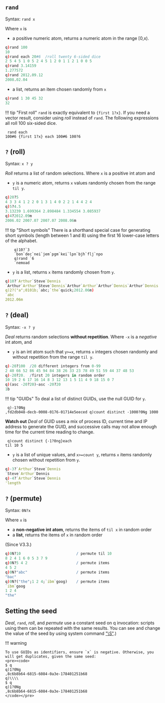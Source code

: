 ## `rand` 

Syntax: `rand x`

Where `x` is 

- a positive numeric atom, returns a numeric atom in the range [0,x).
```q
q)rand 100
10
q)rand each 20#6  /roll twenty 6-sided dice
2 5 4 5 1 0 5 2 4 5 1 2 0 1 1 2 1 0 0 5
q)rand 3.14159
1.277572
q)rand 2012.09.12
2008.02.04
```

- a list, returns an item chosen randomly from `x`
```q
q)rand 1 30 45 32
32
```

!!! tip "First roll"
    `rand` is exactly equivalent to `{first 1?x}`. If you need a vector result, consider using _roll_ instead of `rand`. The following expressions all roll 100 six-sided dice.
    <pre><code class="language-q">
    rand each 100#6
    {first 1?x} each 100#6
    100?6
    </code></pre>


## `?` (roll)

Syntax: `x ? y`

_Roll_ returns a list of random selections. Where `x` is a positive int atom and 

- `y` is a numeric atom, returns `x` values randomly chosen from the range `til y`.
```q
q)20?5
4 3 3 4 1 2 2 0 1 3 1 4 0 2 2 1 4 4 2 4
q)5?4.5
3.13239 1.699364 2.898484 1.334554 3.085937 
q)4?2012.09m
2006.02 2007.07 2007.07 2008.06m
```

!!! tip "Short symbols"
    There is a shorthand special case for generating short symbols (length between 1 and 8) using the first 16 lower-case letters of the alphabet.

        q)10?`3
        `bon`dec`nei`jem`pgm`kei`lpn`bjh`flj`npo
        q)rand `6
        `nemoad

- `y` is a list, returns `x` items randomly chosen from `y`. 
```q
q)10?`Arthur`Steve`Dennis
`Arthur`Arthur`Steve`Dennis`Arthur`Arthur`Arthur`Dennis`Arthur`Dennis
q)2?("a";0101b;`abc;`the`quick;2012.06m)
`abc
2012.06m
```



## `?` (deal)

Syntax: `-x ? y`

_Deal_ returns random selections **without repetition**. Where `-x` is a _negative_ int atom, and

- `y` is an int atom such that `y>=x`, returns `x` integers chosen randomly and without repetition from the range `til y`.
```q
q)-20?100  /20 different integers from 0-99
2 40 66 52 86 45 94 84 38 26 33 23 78 49 51 59 44 37 48 53
q)-20?20.  /first 20 integers in random order
10 19 2 6 17 16 14 8 3 12 13 1 5 11 4 9 18 15 0 7
q)(asc -20?20)~asc -20?20
1b
```

!!! tip "GUIDs"
    To deal a list of distinct GUIDs, use the null GUID for `y`.
    <pre><code class="language-q">
    q)-1?0Ng 
    ,fd2db048-decb-0008-0176-01714e5eeced
    q)count distinct -1000?0Ng
    1000
    </code></pre>
    **Watch out** _Deal_ of GUID uses a mix of process ID, current time and IP address to generate the GUID, and successive calls may not allow enough time for the current time reading to change. 
    <pre><code class="language-q">
    q)count distinct {-1?0ng}each til 10
    5
    </code></pre>

- `y` is a list of unique values, and `x>=count y`, returns `x` items randomly chosen without repetition from `y`. 
```q
q)-3?`Arthur`Steve`Dennis
`Steve`Arthur`Dennis
q)-4?`Arthur`Steve`Dennis
'length
```


## `?` (permute)

Syntax: `0N?x`

Where `x` is

-   a **non-negative int atom**, returns the items of `til x` in random order
-   a **list**, returns the items of `x` in random order

(Since V3.3.)

```q
q)0N?10                         / permute til 10
8 2 4 1 6 0 5 3 7 9
q)0N?5 4 2                      / permute items
4 5 2
q)0N?"abc"                      / permute items
"bac"
q)0N?("the";1 2 4;`ibm`goog)    / permute items
`ibm`goog
1 2 4
"the"
```



## Setting the seed

_Deal_, `rand`, _roll_, and _permute_ use a constant seed on q invocation: scripts using them can be repeated with the same results. You can see and change the value of the seed by using system command ["\S"](syscmds/#s-random-seed).)

!!! warning

    To use GUIDs as identifiers, ensure `x` is negative. Otherwise, you will get duplicates, given the same seed:
    <pre><code>
    $ q
    q)1?0Ng
    ,8c6b8b64-6815-6084-0a3e-178401251b68
    q)\\\\
    $ q
    q)1?0Ng
    ,8c6b8b64-6815-6084-0a3e-178401251b68
    </code></pre>

